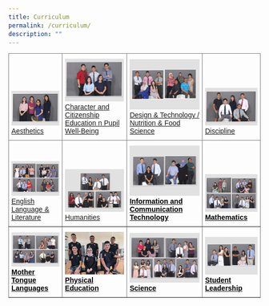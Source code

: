 ```yaml
---
title: Curriculum
permalink: /curriculum/
description: ""
---
```

<style type="text/css">
.tg  {border-collapse:collapse;border-spacing:0;}
.tg td{border-color:black;border-style:solid;border-width:1px;font-family:Arial, sans-serif;font-size:14px;
  overflow:hidden;padding:10px 5px;word-break:normal;}
.tg th{border-color:black;border-style:solid;border-width:1px;font-family:Arial, sans-serif;font-size:14px;
  font-weight:normal;overflow:hidden;padding:10px 5px;word-break:normal;}
.tg .tg-495d{border-color:inherit;color:#004D2E;text-align:left;vertical-align:bottom}
</style>
<table class="tg">
<thead>
  <tr>
    <th class="tg-495d"><img src="/images/Aesthetics.png" alt="Aesthetics" style="width:200px"><br><a href="/curriculum/aesthetics"><span style="font-weight:600;text-decoration:none;color:#004D2E;background-color:transparent"></span>Aesthetics</a><br></th>
    <th class="tg-495d"><img src="/images/Character%20and%20Citizenship%20Education%20n%20Pupil%20Well-Being.png" alt="Character and Citizenship Education n Pupil Well-Being" style="width:200px"><br><a href="/curriculum/character-and-citizenship-education-n-pupil-well-being"><span style="font-weight:600;text-decoration:none;color:#004D2E;background-color:transparent"></span>Character and Citizenship Education n Pupil Well-Being</a><br></th>
    <th class="tg-495d"><img src="/images/Design%20n%20Technology_Nutrition%20and%20Food%20Science.png" alt="Design & Technology / Nutrition & Food Science" style="width:200px"><br><span style="font-weight:600;text-decoration:none;color:#004D2E;background-color:transparent"></span><a href="/curriculum/design-n-technology-nutrition-and-food-science"><span style="text-decoration:none;color:inherit;background-color:transparent">Design &amp; Technology / Nutrition &amp; Food Science</span></a><br></th>
    <th class="tg-495d"><img src="/images/Discipline.png" alt="Discipline" style="width:200px"><br><span style="font-weight:600;text-decoration:none;color:#004D2E;background-color:transparent"></span><a href="/curriculum/discipline"><span style="text-decoration:none;color:inherit;background-color:transparent">Discipline</span></a><br></th>
  </tr>
</thead>
<tbody>
  <tr>
    <td class="tg-495d"><img src="/images/English%20Language%20n%20Literature.png" alt="English Language & Literature" style="width:200px"><br><span style="font-weight:600;text-decoration:none;color:#004D2E;background-color:transparent"></span><a href="/curriculum/english-language-n-literature"><span style="text-decoration:none;color:inherit;background-color:transparent">English Language &amp; Literature</span></a><br></td>
    <td class="tg-495d"><img src="/images/Humanities.png" alt="Humanities" style="width:200px"><br><span style="font-weight:600;text-decoration:none;color:#004D2E;background-color:transparent"></span><a href="/curriculum/humanities"><span style="text-decoration:none;color:inherit;background-color:transparent">Humanities</span></a><br></td>
    <td class="tg-495d"><img src="/images/Information%20and%20Communication%20Technology.png" alt="Information and Communication Technology" style="width:200px"><br><span style="font-weight:600;text-decoration:none;color:#004D2E;background-color:transparent"></span><a href="/curriculum/information-and-communication-technology"><b><span style="text-decoration:none;color:#000000;background-color:transparent">Information and Communication Technology</span></b></a><br></td>
    <td class="tg-495d"><img src="/images/Mathematics.png" alt="Mathematics" style="width:200px"><br><span style="font-weight:600;text-decoration:none;color:#004D2E;background-color:transparent"></span><a href="/curriculum/mathematics"><b><span style="text-decoration:none;color:#000000;background-color:transparent">Mathematics</span></b></a><br></td>
  </tr>
  <tr>
    <td class="tg-495d"><img src="/images/Mother%20Tongue%20Languages.png" alt="Mother Tongue Languages" style="width:200px"><br><span style="font-weight:600;text-decoration:none;color:#004D2E;background-color:transparent"></span><a href="/curriculum/mother-tongue-languages"><b><span style="text-decoration:none;color:#000000;background-color:transparent">Mother Tongue Languages</span></b></a><br></td>
    <td class="tg-495d"><img src="/images/Physical%20Education.png" alt="Physical Education" style="width:200px"><br><span style="font-weight:600;text-decoration:none;color:#004D2E;background-color:transparent"></span><a href="/curriculum/physical-education"><b><span style="text-decoration:none;color:#000000;background-color:transparent">Physical Education</span></b></a><br></td>
    <td class="tg-495d"><img src="/images/Science.png" alt="Science" style="width:200px"><br><span style="font-weight:600;text-decoration:none;color:#004D2E;background-color:transparent"></span><a href="/curriculum/science"><b><span style="text-decoration:none;color:#000000;background-color:transparent">Science</span></b></a><br></td>
    <td class="tg-495d"><img src="/images/student%20leadership.png" alt="Student Leadership" style="width:200px"><br><span style="font-weight:600;text-decoration:none;color:#004D2E;background-color:transparent"></span><a href="/amksian-experience/student-leadership"><b><span style="text-decoration:none;color:#000000;background-color:transparent">Student Leadership</span></b></a><br></td>
  </tr>
</tbody>
</table>